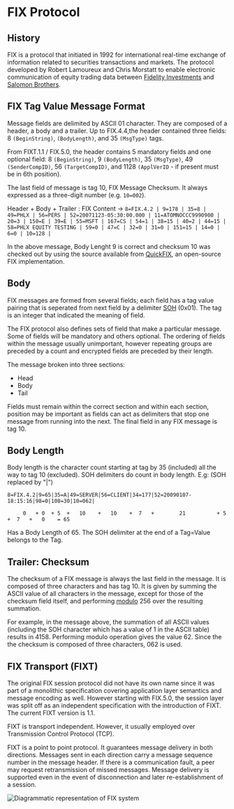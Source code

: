 # FIX Protocol

## History
FIX is a protocol that initiated in 1992 for international real-time exchange of information related to securities transactions and markets. The
protocol developed by Robert Lamoureux and Chris Morstatt to enable electronic communication of equity trading data between [Fidelity Investments](https://www.fidelity.com/) and
[Salomon Brothers](https://en.wikipedia.org/wiki/Salomon_Brothers).

## FIX Tag Value Message Format

Message fields are delimited by ASCII 01 <start of header> character. They are composed of a header, a body and a trailer.
Up to FIX.4.4,the header contained three fields: 8 ```(BeginString)```, ```(BodyLength)```, and 35 ```(MsgType)``` tags.

From FIXT.1.1 / FIX.5.0, the header contains 5 mandatory fields and one optional field: 8 ```(BeginString)```, 9 ```(BodyLength)```, 35 ```(MsgType)```, 49 ```(SenderCompID)```, 56 ```(TargetCompID)```, and 1128 ```(ApplVerID``` - if present must be in 6th position).

The last field of message is tag 10, FIX Message Checksum. It always expressed as a three-digit number (e.g. ```10=002```).

Header + Body + Trailer : FIX Content ->
```8=FIX.4.2 | 9=178 | 35=8 | 49=PHLX | 56=PERS | 52=20071123-05:30:00.000 | 11=ATOMNOCCC9990900 | 20=3 | 150=E | 39=E | 55=MSFT | 167=CS | 54=1 | 38=15 | 40=2 | 44=15 | 58=PHLX EQUITY TESTING | 59=0 | 47=C | 32=0 | 31=0 | 151=15 | 14=0 | 6=0 | 10=128 | ```

In the above message, Body Lenght 9 is correct and checksum 10 was checked out by using the source available from [QuickFIX](https://en.wikipedia.org/wiki/QuickFIX), an open-source FIX implementation. 

## Body

FIX messages are formed from several fields; each field has a tag value pairing that is seperated from next field by a delimiter [SOH](https://en.wikipedia.org/wiki/C0_and_C1_control_codes#SOH) (0x01). The tag is an integer that indicated the meaning of field.

The FIX protocol also defines sets of field that make a particular message. Some of fields will be mandatory and others optional. The ordering of fields within the message usually unimportant, however repeating groups are preceded by a count and encrypted fields are preceded by their length.

The message broken into three sections:
- Head
- Body
- Tail

Fields must remain within the correct section and within each section, position may be important as fields can act as delimiters that stop one message from running into the next. The final field in any FIX message is tag 10.

## Body Length

Body length is the character count starting at tag by 35 (included) all the way to tag 10 (excluded). SOH delimiters do count in body length.
E.g: (SOH replaced by "|")

```8=FIX.4.2|9=65|35=A|49=SERVER|56=CLIENT|34=177|52=20090107-18:15:16|98=0|108=30|10=062|```

```     0   + 0  + 5  +   10    +   10    +  7   +        21          + 5  +  7   +   0    = 65```

Has a Body Length of 65. The SOH delimiter at the end of a Tag=Value belongs to the Tag.

## Trailer: Checksum

The checksum of a FIX message is always the last field in the message. It is composed of three characters and has tag 10. It is given by summing the ASCII value of all characters in the message, except for those of the checksum field itself, and performing [modulo](https://en.wikipedia.org/wiki/Modulo_operation) 256 over the resulting summation.

For example, in the message above, the summation of all ASCII values (including the SOH character which has a value of 1 in the ASCII table) results in 4158. Performing modulo operation gives the value 62. Since the the checksum is composed of three characters, 062 is used.

## FIX Transport (FIXT)

The original FIX session protocol did not have its own name since it was part of a monolithic specification covering application layer semantics and message encoding as well.
However starting with FIX.5.0, the session layer was split off as an independent specification with the introduction of FIXT. The current FIXT version is 1.1.

FIXT is transport independent. However, it usually employed over Transmission Control Protocol (TCP).

FIXT is a point to point protocol. It guarantees message delivery in both directions. Messages sent in each direction carry a message sequence number in the message header. If there is a communication fault, a peer may request retransmission of missed messages. Message delivery is supported even in the event of disconnection and later re-establishment of a session.

![Diagrammatic representation of FIX system](https://upload.wikimedia.org/wikipedia/commons/thumb/8/8f/Financial_Information_eXchange_System_Connectivity_Diagram.svg/800px-Financial_Information_eXchange_System_Connectivity_Diagram.svg.png)


